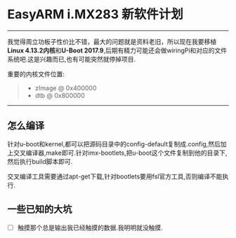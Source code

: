 # EasyARM i.MX283 新软件计划

------

我觉得周立功板子性价比不错，最大的问题就是资料老旧，所以现在我要移植**Linux 4.13.2内核**和**U-Boot 2017.9**,后期有精力可能还会做wiringPi和对应的文件系统吧.这是兴趣而已,也有可能突然就停掉项目.

重要的内核文件位置:

> * zImage @ 0x400000
> * dtb @ 0x800000

------

## 怎么编译

针对u-boot和kernel,都可以把源码目录中的config-default复制成.config,然后加上交叉编译器,make即可.针对imx-bootlets,把u-boot这个文件复制到他的目录下,然后执行build脚本即可.

交叉编译工具需要通过apt-get下载,针对bootlets要用fsl官方工具,否则编译不能执行.

## 一些已知的大坑

- [ ] 触摸那个总是输出我已经触摸的数据.我明明就没触摸.


